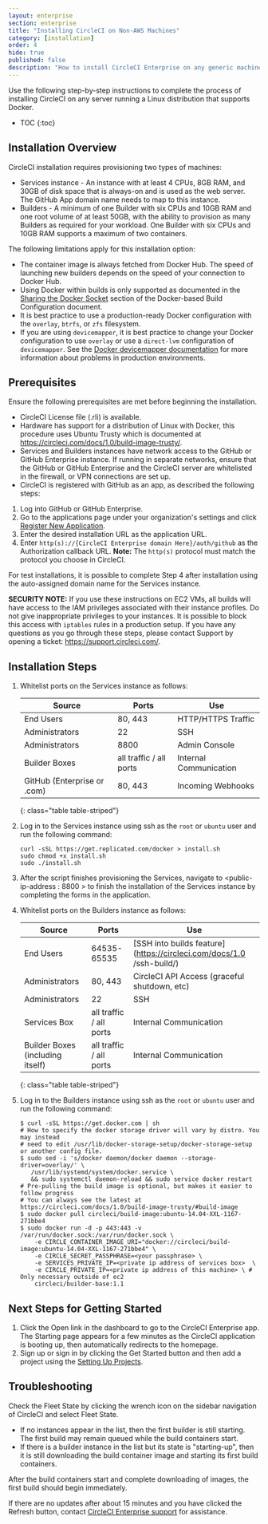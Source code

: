 ```yaml
---
layout: enterprise
section: enterprise
title: "Installing CircleCI on Non-AWS Machines"
category: [installation]
order: 4
hide: true
published: false
description: "How to install CircleCI Enterprise on any generic machine"
---
```


Use the following step-by-step instructions to complete the process of
installing CircleCI on any server running a Linux distribution that supports Docker.  

* TOC
{:toc}

## Installation Overview

CircleCI installation requires provisioning two types of machines:

* Services instance - An instance with at least 4 CPUs, 8GB RAM, and 30GB of disk space that is always-on and is used as the web server.  The GitHub App domain name needs to map to this instance.
* Builders - A minimum of one Builder with six CPUs and 10GB RAM and one root volume of at least 50GB, with the ability to provision as many Builders as required for your workload. One Builder with six CPUs and 10GB RAM supports a maximum of two containers.

The following limitations apply for this installation option:

* The container image is always fetched from Docker Hub.  The speed of launching new builders depends on the speed of your  connection to Docker Hub.
* Using Docker within builds is only supported as documented in the [Sharing the Docker Socket]({{site.baseurl}}/enterprise/docker-builder-config/#sharing-the-docker-socket) section of the Docker-based Build Configuration document.
* It is best practice to use a production-ready Docker configuration with the `overlay`, `btrfs`, or `zfs` filesystem. 
* If you are using `devicemapper`, it is best practice to change your Docker configuration to use `overlay` or use a `direct-lvm` configuration of `devicemapper`. See the [Docker devicemapper documentation](https://docs.docker.com/engine/userguide/storagedriver/device-mapper-driver/) for more information about problems in production environments.

## Prerequisites

Ensure the following prerequisites are met before beginning the installation.

* CircleCI License file (.rli) is available.
* Hardware has support for a distribution of Linux with Docker, this procedure uses Ubuntu Trusty which is documented at https://circleci.com/docs/1.0/build-image-trusty/.
* Services and Builders instances have network access to the GitHub or GitHub Enterprise instance.  If running in separate networks, ensure that the GitHub or GitHub Enterprise and the CircleCI server are whitelisted in the firewall, or VPN connections are set up.
* CircleCI is registered with GitHub as an app, as described the following steps:

1. Log into GitHub or GitHub Enterprise.
2. Go to the applications page under your organization's settings and click [Register New Application](https://github.com/settings/applications/new).
3. Enter the desired installation URL as the application URL.
4. Enter `http(s)://{CircleCI Enterprise domain Here}/auth/github` as the Authorization callback URL. **Note:** The `http(s)` protocol must match the protocol you choose in CircleCI.

For test installations, it is possible to complete Step 4 after installation using the auto-assigned domain name for the Services instance. 

**SECURITY NOTE:** If you use these instructions on EC2 VMs, 
all builds will have access to the IAM privileges associated with their instance profiles. Do not
give inappropriate privileges to your instances. It is possible to block
this access with `iptables` rules in a production setup. If you have any
questions as you go through these steps, please contact Support by opening a ticket: <https://support.circleci.com/>.

## Installation Steps

1. Whitelist ports on the Services instance as follows:


     | Source                      | Ports                   | Use                    |
     |-----------------------------|-------------------------|------------------------|
     | End Users                   | 80, 443                 | HTTP/HTTPS Traffic     |
     | Administrators              | 22                      | SSH                    |
     | Administrators              | 8800                    | Admin Console          |
     | Builder Boxes               | all traffic / all ports | Internal Communication |
     | GitHub (Enterprise or .com) | 80, 443                 | Incoming Webhooks      |
     {: class="table table-striped"}

2. Log in to the Services instance using ssh as the `root` or `ubuntu` user and run the following command:

     ```
     curl -sSL https://get.replicated.com/docker > install.sh
     sudo chmod +x install.sh
     sudo ./install.sh
     ```

3. After the script finishes provisioning the Services, navigate to <public-ip-address : 8800 > to finish the installation of the Services instance by completing the forms in the application.

4. Whitelist ports on the Builders instance as follows:

     | Source                           | Ports                   | Use    |                                                               
     |----------------------------------|-------------------------|---------------------------------------------------|
     | End Users                        | 64535-65535             | [SSH into builds feature](https://circleci.com/docs/1.0     /ssh-build/) |
     | Administrators                   | 80, 443                 | CircleCI API Access (graceful shutdown, etc)  |
     | Administrators                   | 22                      | SSH                |                                            
     | Services Box                     | all traffic / all ports | Internal Communication      |                                   
     | Builder Boxes (including itself) | all traffic / all ports | Internal Communication         |                                
     {: class="table table-striped"}

5. Log in to the Builders instance using ssh as the `root` or `ubuntu` user and run the following command:

     ```
     $ curl -sSL https://get.docker.com | sh
     # How to specify the docker storage driver will vary by distro. You may instead
     # need to edit /usr/lib/docker-storage-setup/docker-storage-setup or another config file.
     $ sudo sed -i 's/docker daemon/docker daemon --storage-driver=overlay/' \
        /usr/lib/systemd/system/docker.service \
        && sudo systemctl daemon-reload && sudo service docker restart
     # Pre-pulling the build image is optional, but makes it easier to follow progress
     # You can always see the latest at https://circleci.com/docs/1.0/build-image-trusty/#build-image
     $ sudo docker pull circleci/build-image:ubuntu-14.04-XXL-1167-271bbe4
     $ sudo docker run -d -p 443:443 -v /var/run/docker.sock:/var/run/docker.sock \
         -e CIRCLE_CONTAINER_IMAGE_URI="docker://circleci/build-image:ubuntu-14.04-XXL-1167-271bbe4" \
         -e CIRCLE_SECRET_PASSPHRASE=<your passphrase> \
         -e SERVICES_PRIVATE_IP=<private ip address of services box>  \
         -e CIRCLE_PRIVATE_IP=<private ip address of this machine> \ # Only necessary outside of ec2
         circleci/builder-base:1.1
     ```

## Next Steps for Getting Started

1. Click the Open link in the dashboard to go to the CircleCI Enterprise app. The Starting page appears for a few minutes  as the CircleCI application is booting up, then automatically redirects to the homepage.
1. Sign up or sign in by clicking the Get Started button and then add a project using the [Setting Up Projects]({{site.baseurl}}/enterprise/quick-start/).

## Troubleshooting

Check the Fleet State by clicking the wrench icon on the sidebar navigation of CircleCI and select Fleet State.
- If no instances appear in the list, then the first builder is still starting. The first build may remain queued while the build containers start.
- If there is a builder instance in the list but its state is "starting-up", then it is still downloading the build container image and starting its first build containers.

After the build containers start and complete downloading of images, the first build should begin immediately.

If there are no updates after about 15 minutes and you have clicked the Refresh button, contact [CircleCI Enterprise support](https://support.circleci.com/) for assistance.

